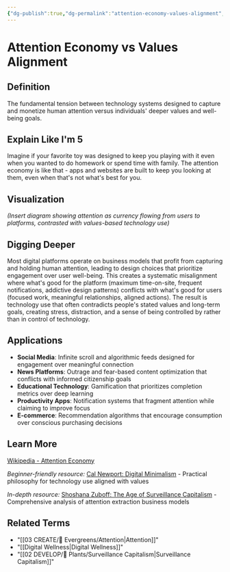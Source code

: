 ```yaml
---
{"dg-publish":true,"dg-permalink":"attention-economy-values-alignment","permalink":"/attention-economy-values-alignment/","title":"Attention Economy vs Values Alignment","tags":["attention-economy","values-alignment","technology-ethics","digital-wellness"]}
---
```



# Attention Economy vs Values Alignment

## **Definition**
The fundamental tension between technology systems designed to capture and monetize human attention versus individuals' deeper values and well-being goals.

## **Explain Like I'm 5**
Imagine if your favorite toy was designed to keep you playing with it even when you wanted to do homework or spend time with family. The attention economy is like that - apps and websites are built to keep you looking at them, even when that's not what's best for you.

## **Visualization**
*(Insert diagram showing attention as currency flowing from users to platforms, contrasted with values-based technology use)*

## **Digging Deeper**
Most digital platforms operate on business models that profit from capturing and holding human attention, leading to design choices that prioritize engagement over user well-being. This creates a systematic misalignment where what's good for the platform (maximum time-on-site, frequent notifications, addictive design patterns) conflicts with what's good for users (focused work, meaningful relationships, aligned actions). The result is technology use that often contradicts people's stated values and long-term goals, creating stress, distraction, and a sense of being controlled by rather than in control of technology.

## **Applications**
- **Social Media**: Infinite scroll and algorithmic feeds designed for engagement over meaningful connection
- **News Platforms**: Outrage and fear-based content optimization that conflicts with informed citizenship goals
- **Educational Technology**: Gamification that prioritizes completion metrics over deep learning
- **Productivity Apps**: Notification systems that fragment attention while claiming to improve focus
- **E-commerce**: Recommendation algorithms that encourage consumption over conscious purchasing decisions

## **Learn More**
[Wikipedia - Attention Economy](https://en.wikipedia.org/wiki/Attention_economy)

*Beginner-friendly resource:* [Cal Newport: Digital Minimalism](https://calnewport.com/books/digital-minimalism/) - Practical philosophy for technology use aligned with values

*In-depth resource:* [Shoshana Zuboff: The Age of Surveillance Capitalism](https://shoshanazuboff.com/book/about/) - Comprehensive analysis of attention extraction business models

## **Related Terms**
- "[[03 CREATE/🌲 Evergreens/Attention\|Attention]]"
- "[[Digital Wellness\|Digital Wellness]]"
- "[[02 DEVELOP/🌿 Plants/Surveillance Capitalism\|Surveillance Capitalism]]"
